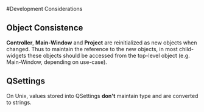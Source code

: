 #Development Considerations

## Object Consistence
**Controller**, **Main-Window** and **Project** are reinitialized as new objects when changed. 
Thus to maintain the reference to the new objects, in most child-widgets these objects should be accessed from the 
top-level object (e.g. Main-Window, depending on use-case).

## QSettings
On Unix, values stored into QSettings **don't** maintain type and are converted to strings.
